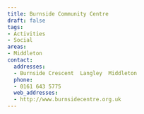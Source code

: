 ```yaml
---
title: Burnside Community Centre
draft: false
tags:
- Activities
- Social
areas:
- Middleton
contact:
  addresses:
  - Burnside Crescent  Langley  Middleton
  phone:
  - 0161 643 5775
  web_addresses:
  - http://www.burnsidecentre.org.uk
---
```

